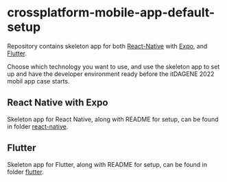 # crossplatform-mobile-app-default-setup

Repository contains skeleton app for both [React-Native](https://reactnative.dev) with [Expo](https://expo.dev), and [Flutter](https://flutter.dev).

Choose which technology you want to use, and use the skeleton app to set up and have the developer environment ready before the itDAGENE 2022 mobil app case starts.

## React Native with Expo

Skeleton app for React Native, along with README for setup, can be found in folder [react-native](react-native).

## Flutter

Skeleton app for Flutter, along with README for setup, can be found in folder [flutter](flutter).
